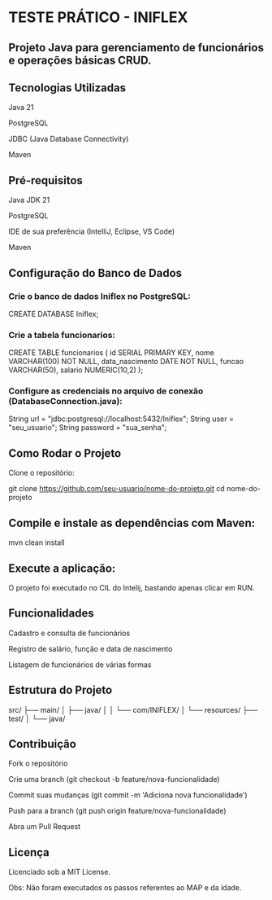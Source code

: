 # TESTE PRÁTICO - INIFLEX

## Projeto Java para gerenciamento de funcionários e operações básicas CRUD.

## Tecnologias Utilizadas

Java 21

PostgreSQL

JDBC (Java Database Connectivity)

Maven

## Pré-requisitos

Java JDK 21

PostgreSQL

IDE de sua preferência (IntelliJ, Eclipse, VS Code)

Maven

## Configuração do Banco de Dados

### Crie o banco de dados Iniflex no PostgreSQL:

CREATE DATABASE Iniflex;

### Crie a tabela funcionarios:

CREATE TABLE funcionarios (
    id SERIAL PRIMARY KEY,
    nome VARCHAR(100) NOT NULL,
    data_nascimento DATE NOT NULL,
    funcao VARCHAR(50),
    salario NUMERIC(10,2)
);

### Configure as credenciais no arquivo de conexão (DatabaseConnection.java):

String url = "jdbc:postgresql://localhost:5432/Iniflex";
String user = "seu_usuario";
String password = "sua_senha";

## Como Rodar o Projeto

Clone o repositório:

git clone https://github.com/seu-usuario/nome-do-projeto.git
cd nome-do-projeto

## Compile e instale as dependências com Maven:

mvn clean install

## Execute a aplicação:

O projeto foi executado no CIL do Intelij, bastando apenas clicar em RUN.

## Funcionalidades

Cadastro e consulta de funcionários

Registro de salário, função e data de nascimento

Listagem de funcionários de várias formas

## Estrutura do Projeto

src/
├── main/
│   ├── java/
│   │   └── com/INIFLEX/
│   └── resources/
├── test/
│   └── java/

## Contribuição

Fork o repositório

Crie uma branch (git checkout -b feature/nova-funcionalidade)

Commit suas mudanças (git commit -m 'Adiciona nova funcionalidade')

Push para a branch (git push origin feature/nova-funcionalidade)

Abra um Pull Request

## Licença

Licenciado sob a MIT License.


Obs: Não foram executados os passos referentes ao MAP e da idade.
